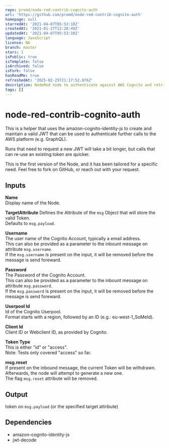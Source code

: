 ```yaml
---
repo: promd/node-red-contrib-cognito-auth
url: 'https://github.com/promd/node-red-contrib-cognito-auth'
homepage: null
starredAt: '2021-04-07T05:53:10Z'
createdAt: '2021-01-27T12:20:49Z'
updatedAt: '2021-04-07T05:53:10Z'
language: JavaScript
license: NA
branch: master
stars: 1
isPublic: true
isTemplate: false
isArchived: false
isFork: false
hasReadMe: true
refreshedAt: '2025-02-25T21:17:52.876Z'
description: NodeRed node to authenticate against AWS Cognito and retrieve a JWT Token
tags: []
---
```


# node-red-contrib-cognito-auth
This is a helper that uses the amazon-cognito-identity-js to create and maintain a valid JWT that can be used to authenticate further calls to the AWS platform (e.g. GraphQL).

Runs that need to request a new JWT will take a bit longer, but calls that can re-use an existing token are quicker.

This is the first version of the Node, and it has been tailored for a specific need.
Feel free to fork on GitHub, or reach out with your request.

## Inputs

__Name__   
Display name of the Node. 

__TargetAttribute__
Defines the Attribute of the ```msg``` Object that will store the valid Token.   
Defaults to ```msg.payload```.

__Username__   
The user name of the Cognito Account, typically a email address.   
This can also be provided as a parameter to the inbount message on attribute ```msg.username```.   
If the ```msg.username``` is present on the input, it will be removed before the message is send foreward.

__Password__   
The Password of the Cognito Account.   
This can also be provided as a parameter to the inbount message on attribute ```msg.password```.   
If the ```msg.password``` is present on the input, it will be removed before the message is send foreward.

__Userpool Id__  
Id of the Cognito Userpool.   
Format starts with a region, followed by an ID (e.g.: eu-west-1_SoMeId).

__Client Id__   
Client ID or Webclient ID, as provided by Cognito.

__Token Type__  
This is either "id" or "access".   
Note: Tests only covered "access" so far.

__msg.reset__   
If present on the inbound message, the current Token will be withdrawn.   
Afterwards, the node will attempt to generate a new one.   
The flag ```msg.reset``` attribute will be removed.

## Output
token on ```msg.payload```  (or the specified target attribute)

## Dependencies
 - amazon-cognito-identity-js
 - jwt-decode
